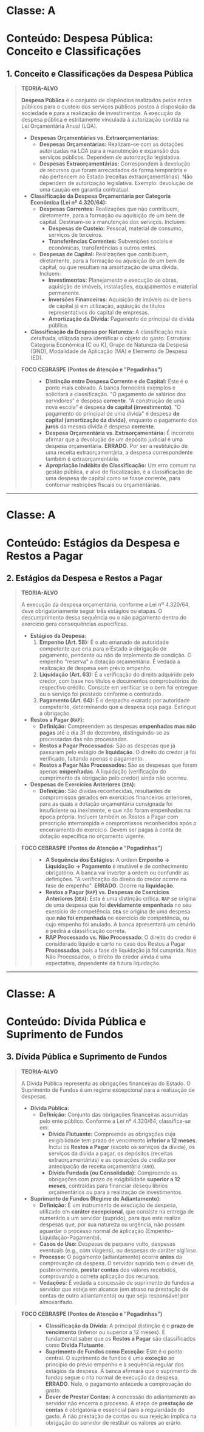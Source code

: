 # Classe: A
# Conteúdo: Despesa Pública: Conceito e Classificações

## 1. Conceito e Classificações da Despesa Pública

> **TEORIA-ALVO**
>
> **Despesa Pública** é o conjunto de dispêndios realizados pelos entes públicos para o custeio dos serviços públicos postos à disposição da sociedade e para a realização de investimentos. A execução da despesa pública é estritamente vinculada à autorização contida na Lei Orçamentária Anual (LOA).
>
> * **Despesas Orçamentárias vs. Extraorçamentárias:**
>     * **Despesas Orçamentárias:** Realizam-se com as dotações autorizadas na LOA para a manutenção e expansão dos serviços públicos. Dependem de autorização legislativa.
>     * **Despesas Extraorçamentárias:** Correspondem à devolução de recursos que foram arrecadados de forma temporária e não pertencem ao Estado (receitas extraorçamentárias). Não dependem de autorização legislativa. Exemplo: devolução de uma caução em garantia contratual.
> * **Classificação da Despesa Orçamentária por Categoria Econômica (Lei nº 4.320/64):**
>     * **Despesas Correntes:** Realizações que não contribuem, diretamente, para a formação ou aquisição de um bem de capital. Destinam-se à manutenção dos serviços. Incluem:
>         * **Despesas de Custeio:** Pessoal, material de consumo, serviços de terceiros.
>         * **Transferências Correntes:** Subvenções sociais e econômicas, transferências a outros entes.
>     * **Despesas de Capital:** Realizações que contribuem, diretamente, para a formação ou aquisição de um bem de capital, ou que resultam na amortização de uma dívida. Incluem:
>         * **Investimentos:** Planejamento e execução de obras, aquisição de imóveis, instalações, equipamentos e material permanente.
>         * **Inversões Financeiras:** Aquisição de imóveis ou de bens de capital já em utilização, aquisição de títulos representativos do capital de empresas.
>         * **Amortização da Dívida:** Pagamento do principal da dívida pública.
> * **Classificação da Despesa por Natureza:** A classificação mais detalhada, utilizada para identificar o objeto do gasto. Estrutura: Categoria Econômica (C ou K), Grupo de Natureza da Despesa (GND), Modalidade de Aplicação (MA) e Elemento de Despesa (ED).

> **FOCO CEBRASPE (Pontos de Atenção e "Pegadinhas")**
>
> > * **Distinção entre Despesa Corrente e de Capital:** Este é o ponto mais cobrado. A banca fornecerá exemplos e solicitará a classificação. "O pagamento de salários dos servidores" é despesa **corrente**. "A construção de uma nova escola" é despesa **de capital (investimento)**. "O pagamento do principal de uma dívida" é despesa **de capital (amortização da dívida)**, enquanto o pagamento dos **juros** da mesma dívida é despesa **corrente**.
> > * **Despesa Orçamentária vs. Extraorçamentária:** É incorreto afirmar que a devolução de um depósito judicial é uma despesa orçamentária. **ERRADO**. Por ser a restituição de uma receita extraorçamentária, a despesa correspondente também é extraorçamentária.
> > * **Apropriação Indébita de Classificação:** Um erro comum na gestão pública, e alvo de fiscalização, é a classificação de uma despesa de capital como se fosse corrente, para contornar restrições fiscais ou orçamentárias.

---
# Classe: A
# Conteúdo: Estágios da Despesa e Restos a Pagar

## 2. Estágios da Despesa e Restos a Pagar

> **TEORIA-ALVO**
>
> A execução da despesa orçamentária, conforme a Lei nº 4.320/64, deve obrigatoriamente seguir três estágios ou etapas. O descumprimento dessa sequência ou o não pagamento dentro do exercício gera consequências específicas.
>
> * **Estágios da Despesa:**
>     1.  **Empenho (Art. 58):** É o ato emanado de autoridade competente que cria para o Estado a obrigação de pagamento, pendente ou não de implemento de condição. O empenho "reserva" a dotação orçamentária. É vedada a realização de despesa sem prévio empenho.
>     2.  **Liquidação (Art. 63):** É a verificação do direito adquirido pelo credor, com base nos títulos e documentos comprobatórios do respectivo crédito. Consiste em verificar se o bem foi entregue ou o serviço foi prestado conforme o contratado.
>     3.  **Pagamento (Art. 64):** É o despacho exarado por autoridade competente, determinando que a despesa seja paga. Extingue a obrigação.
> * **Restos a Pagar (`RAP`):**
>     * **Definição:** Compreendem as despesas **empenhadas mas não pagas** até o dia 31 de dezembro, distinguindo-se as processadas das não processadas.
>     * **Restos a Pagar Processados:** São as despesas que já passaram pelo estágio de **liquidação**. O direito do credor já foi verificado, faltando apenas o pagamento.
>     * **Restos a Pagar Não Processados:** São as despesas que foram apenas **empenhadas**. A liquidação (verificação do cumprimento da obrigação pelo credor) ainda não ocorreu.
> * **Despesas de Exercícios Anteriores (`DEA`):**
>     * **Definição:** São dívidas reconhecidas, resultantes de compromissos gerados em exercícios financeiros anteriores, para as quais a dotação orçamentária consignada foi insuficiente ou inexistente, e que não foram empenhadas na época própria. Incluem também os Restos a Pagar com prescrição interrompida e compromissos reconhecidos após o encerramento do exercício. Devem ser pagas à conta de dotação específica no orçamento vigente.

> **FOCO CEBRASPE (Pontos de Atenção e "Pegadinhas")**
>
> > * **A Sequência dos Estágios:** A ordem **Empenho → Liquidação → Pagamento** é imutável e de conhecimento obrigatório. A banca vai inverter a ordem ou confundir as definições. "A verificação do direito do credor ocorre na fase de empenho". **ERRADO**. Ocorre na **liquidação**.
> > * **Restos a Pagar (`RAP`) vs. Despesas de Exercícios Anteriores (`DEA`):** Esta é uma distinção crítica. **`RAP`** se origina de uma despesa que foi **devidamente empenhada** no seu exercício de competência. **`DEA`** se origina de uma despesa que **não foi empenhada** no exercício de competência, ou cujo empenho foi anulado. A banca apresentará um cenário e pedirá a classificação correta.
> > * **RAP Processado vs. Não Processado:** O direito do credor é considerado líquido e certo no caso dos Restos a Pagar **Processados**, pois a fase de liquidação já foi cumprida. Nos Não Processados, o direito do credor ainda é uma expectativa, dependente da futura liquidação.

---
# Classe: A
# Conteúdo: Dívida Pública e Suprimento de Fundos

## 3. Dívida Pública e Suprimento de Fundos

> **TEORIA-ALVO**
>
> A Dívida Pública representa as obrigações financeiras do Estado. O Suprimento de Fundos é um regime excepcional para a realização de despesas.
>
> * **Dívida Pública:**
>     * **Definição:** Conjunto das obrigações financeiras assumidas pelo ente público. Conforme a Lei nº 4.320/64, classifica-se em:
>         * **Dívida Flutuante:** Compreende as obrigações cuja exigibilidade tem prazo de vencimento **inferior a 12 meses**. Inclui os **Restos a Pagar** (exceto os serviços da dívida), os serviços da dívida a pagar, os depósitos (receitas extraorçamentárias) e as operações de crédito por antecipação de receita orçamentária (`ARO`).
>         * **Dívida Fundada (ou Consolidada):** Compreende as obrigações com prazo de exigibilidade **superior a 12 meses**, contraídas para financiar desequilíbrios orçamentários ou para a realização de investimentos.
> * **Suprimento de Fundos (Regime de Adiantamento):**
>     * **Definição:** É um instrumento de execução de despesa, utilizado em **caráter excepcional**, que consiste na entrega de numerário a um servidor (suprido), para que este realize despesas que, por sua natureza ou urgência, não possam aguardar o processo normal de aplicação (Empenho-Liquidação-Pagamento).
>     * **Casos de Uso:** Despesas de pequeno vulto, despesas eventuais (e.g., com viagens), ou despesas de caráter sigiloso.
>     * **Processo:** O pagamento (adiantamento) ocorre **antes** da comprovação da despesa. O servidor suprido tem o dever de, posteriormente, **prestar contas** dos valores recebidos, comprovando a correta aplicação dos recursos.
>     * **Vedações:** É vedada a concessão de suprimento de fundos a servidor que esteja em alcance (em atraso na prestação de contas de outro adiantamento) ou que seja responsável por almoxarifado.

> **FOCO CEBRASPE (Pontos de Atenção e "Pegadinhas")**
>
> > * **Classificação da Dívida:** A principal distinção é o **prazo de vencimento** (inferior ou superior a 12 meses). É fundamental saber que os **Restos a Pagar** são classificados como **Dívida Flutuante**.
> > * **Suprimento de Fundos como Exceção:** Este é o ponto central. O suprimento de fundos é uma **exceção** ao princípio do prévio empenho e à sequência regular dos estágios da despesa. A banca afirmará que o suprimento de fundos segue o rito normal de execução da despesa. **ERRADO**. Nele, o pagamento antecede a comprovação do gasto.
> > * **Dever de Prestar Contas:** A concessão do adiantamento ao servidor não encerra o processo. A etapa de **prestação de contas** é obrigatória e essencial para a regularidade do gasto. A não prestação de contas ou sua rejeição implica na obrigação do servidor de restituir os valores ao erário.
